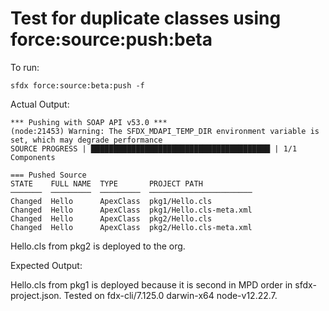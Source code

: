 # Test for duplicate classes using force:source:push:beta

To run:

    sfdx force:source:beta:push -f

Actual Output:

    *** Pushing with SOAP API v53.0 ***
    (node:21453) Warning: The SFDX_MDAPI_TEMP_DIR environment variable is set, which may degrade performance
    SOURCE PROGRESS | ████████████████████████████████████████ | 1/1 Components

    === Pushed Source
    STATE    FULL NAME  TYPE       PROJECT PATH
    ───────  ─────────  ─────────  ───────────────────────
    Changed  Hello      ApexClass  pkg1/Hello.cls
    Changed  Hello      ApexClass  pkg1/Hello.cls-meta.xml
    Changed  Hello      ApexClass  pkg2/Hello.cls
    Changed  Hello      ApexClass  pkg2/Hello.cls-meta.xml

Hello.cls from pkg2 is deployed to the org.

Expected Output:

Hello.cls from pkg1 is deployed because it is second in MPD order in sfdx-project.json. Tested on fdx-cli/7.125.0 darwin-x64 node-v12.22.7.

